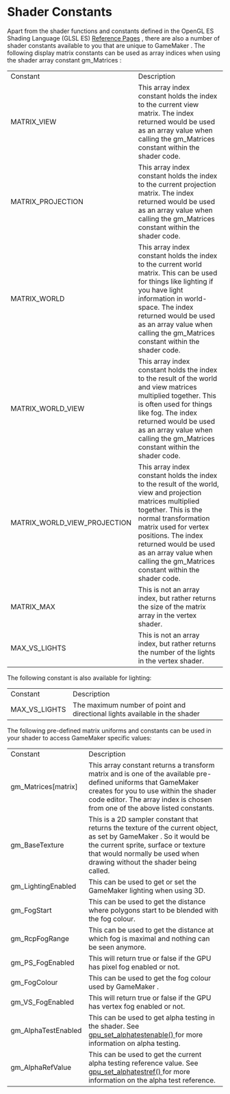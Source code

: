 # Shader Constants

Apart from the shader functions and constants defined in the OpenGL ES
Shading Language (GLSL ES) [Reference
Pages](http://www.khronos.org/registry/gles/specs/2.0/GLSL_ES_Specification_1.0.17.pdf)
, there are also a number of shader constants available to you that are
unique to GameMaker . The following display matrix constants can be used
as array indices when using the shader array constant gm_Matrices :

|                                |                                                                                                                                                                                                                                                                                                                |
|--------------------------------|----------------------------------------------------------------------------------------------------------------------------------------------------------------------------------------------------------------------------------------------------------------------------------------------------------------|
| Constant                       | Description                                                                                                                                                                                                                                                                                                    |
|  MATRIX_VIEW                   | This array index constant holds the index to the current view matrix. The index returned would be used as an array value when calling the gm_Matrices constant within the shader code.                                                                                                                         |
|  MATRIX_PROJECTION             | This array index constant holds the index to the current projection matrix. The index returned would be used as an array value when calling the gm_Matrices constant within the shader code.                                                                                                                   |
|  MATRIX_WORLD                  | This array index constant holds the index to the current world matrix. This can be used for things like lighting if you have light information in world-space. The index returned would be used as an array value when calling the gm_Matrices constant within the shader code.                                |
|  MATRIX_WORLD_VIEW             | This array index constant holds the index to the result of the world and view matrices multiplied together. This is often used for things like fog. The index returned would be used as an array value when calling the gm_Matrices constant within the shader code.                                           |
|  MATRIX_WORLD_VIEW_PROJECTION  | This array index constant holds the index to the result of the world, view and projection matrices multiplied together. This is the normal transformation matrix used for vertex positions. The index returned would be used as an array value when calling the gm_Matrices constant within the shader code.   |
|  MATRIX_MAX                    | This is not an array index, but rather returns the size of the matrix array in the vertex shader.                                                                                                                                                                                                              |
|  MAX_VS_LIGHTS                 | This is not an array index, but rather returns the number of the lights in the vertex shader.                                                                                                                                                                                                                  |

The following constant is also available for lighting:

|                 |                                                                            |
|-----------------|----------------------------------------------------------------------------|
| Constant        | Description                                                                |
|  MAX_VS_LIGHTS  | The maximum number of point and directional lights available in the shader |

The following pre-defined matrix uniforms and constants can be used in
your shader to access GameMaker specific values:

|                         |                                                                                                                                                                                                                                          |
|-------------------------|------------------------------------------------------------------------------------------------------------------------------------------------------------------------------------------------------------------------------------------|
| Constant                | Description                                                                                                                                                                                                                              |
|  gm_Matrices\[matrix\]  | This array constant returns a transform matrix and is one of the available pre-defined uniforms that GameMaker creates for you to use within the shader code editor. The array index is chosen from one of the above listed constants.   |
|  gm_BaseTexture         | This is a 2D sampler constant that returns the texture of the current object, as set by GameMaker . So it would be the current sprite, surface or texture that would normally be used when drawing without the shader being called.      |
|  gm_LightingEnabled     | This can be used to get or set the GameMaker lighting when using 3D.                                                                                                                                                                     |
|  gm_FogStart            | This can be used to get the distance where polygons start to be blended with the fog colour.                                                                                                                                             |
|  gm_RcpFogRange         | This can be used to get the distance at which fog is maximal and nothing can be seen anymore.                                                                                                                                            |
|  gm_PS_FogEnabled       | This will return true or false if the GPU has pixel fog enabled or not.                                                                                                                                                                  |
|  gm_FogColour           | This can be used to get the fog colour used by GameMaker .                                                                                                                                                                               |
|  gm_VS_FogEnabled       | This will return true or false if the GPU has vertex fog enabled or not.                                                                                                                                                                 |
|  gm_AlphaTestEnabled    | This can be used to get alpha testing in the shader. See [ gpu_set_alphatestenable() ](../../Drawing/GPU_Control/gpu_set_alphatestenable) for more information on alpha testing.                                                     |
|  gm_AlphaRefValue       | This can be used to get the current alpha testing reference value. See [ gpu_set_alphatestref() ](../../Drawing/GPU_Control/gpu_set_alphatestref) for more information on the alpha test reference.                                  |
